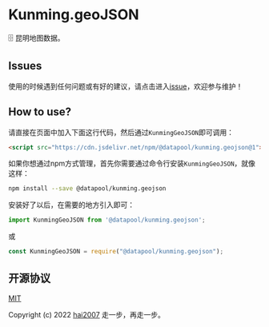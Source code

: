 # Kunming.geoJSON
🗄️ 昆明地图数据。

## Issues
使用的时候遇到任何问题或有好的建议，请点击进入[issue](https://github.com/hai2007/datapool/issues)，欢迎参与维护！

## How to use?

请直接在页面中加入下面这行代码，然后通过```KunmingGeoJSON```即可调用：

```html
<script src="https://cdn.jsdelivr.net/npm/@datapool/kunming.geojson@1"></script>
```

如果你想通过npm方式管理，首先你需要通过命令行安装``````KunmingGeoJSON``````，就像这样：

```bash
npm install --save @datapool/kunming.geojson
```

安装好了以后，在需要的地方引入即可：

```js
import KunmingGeoJSON from '@datapool/kunming.geojson';
```

或

```js
const KunmingGeoJSON = require("@datapool/kunming.geojson");
```

开源协议
---------------------------------------
[MIT](https://github.com/hai2007/datapool/blob/master/LICENSE)

Copyright (c) 2022 [hai2007](https://hai2007.gitee.io/sweethome/) 走一步，再走一步。
